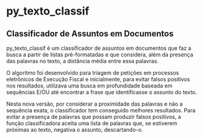 # py_texto_classif

## Classificador de Assuntos em Documentos

py_texto_classif é um classificador de assuntos em documentos que faz a busca a partir de listas pré-formatadas e que considera, além da presença das palavras no texto, a distância média entre essa palavras.

O algoritmo foi desenvolvido para triagem de petições em processos eletrônicos de Execução Fiscal e inicialmente, para evitar falsos positivos nos resultados, utilizava uma busca em profundidade baseada em sequências E/OU até encontrar a frase que identificasse o assunto do texto.

Nesta nova versão, por considerar a proximidade das palavras e não a sequência exata, o classificador tem conseguido melhores resultados. Para evitar a presença de palavras que possam produzir falsos positivos, a função classificadora aceita uma lista de palavras que, se estiverem próximas ao texto, negativa o assunto, descartando-o.
